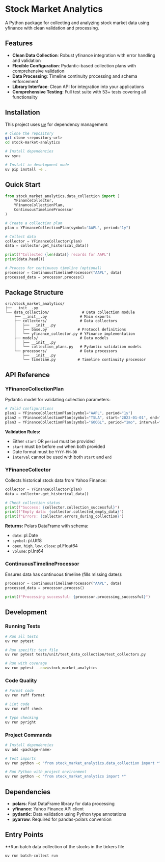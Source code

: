# Stock Market Analytics

A Python package for collecting and analyzing stock market data using yfinance with clean validation and processing.

## Features

- **Clean Data Collection**: Robust yfinance integration with error handling and validation
- **Flexible Configuration**: Pydantic-based collection plans with comprehensive validation
- **Data Processing**: Timeline continuity processing and schema enforcement
- **Library Interface**: Clean API for integration into your applications
- **Comprehensive Testing**: Full test suite with 53+ tests covering all functionality

## Installation

This project uses [uv](https://github.com/astral-sh/uv) for dependency management:

```bash
# Clone the repository
git clone <repository-url>
cd stock-market-analytics

# Install dependencies
uv sync

# Install in development mode
uv pip install -e .
```

## Quick Start

```python
from stock_market_analytics.data_collection import (
    YFinanceCollector, 
    YFinanceCollectionPlan, 
    ContinuousTimelineProcessor
)

# Create a collection plan
plan = YFinanceCollectionPlan(symbol="AAPL", period="1y")

# Collect data
collector = YFinanceCollector(plan)
data = collector.get_historical_data()

print(f"Collected {len(data)} records for AAPL")
print(data.head())

# Process for continuous timeline (optional)
processor = ContinuousTimelineProcessor("AAPL", data)
processed_data = processor.process()
```

## Package Structure

```
src/stock_market_analytics/
├── __init__.py
└── data_collection/               # Data collection module
    ├── __init__.py               # Main exports
    ├── collectors/               # Data collectors
    │   ├── __init__.py
    │   ├── base.py              # Protocol definitions
    │   └── yfinance_collector.py # YFinance implementation
    ├── models/                   # Data models
    │   ├── __init__.py
    │   └── collection_plans.py   # Pydantic validation models
    └── processors/               # Data processors
        ├── __init__.py
        └── timeline.py          # Timeline continuity processor
```

## API Reference

### YFinanceCollectionPlan

Pydantic model for validating collection parameters:

```python
# Valid configurations
plan1 = YFinanceCollectionPlan(symbol="AAPL", period="1y")
plan2 = YFinanceCollectionPlan(symbol="TSLA", start="2023-01-01", end="2023-12-31")
plan3 = YFinanceCollectionPlan(symbol="GOOGL", period="1mo", interval="1d")
```

**Validation Rules:**
- Either `start` OR `period` must be provided
- `start` must be before `end` when both provided
- Date format must be `YYYY-MM-DD`
- `interval` cannot be used with both `start` and `end`

### YFinanceCollector

Collects historical stock data from Yahoo Finance:

```python
collector = YFinanceCollector(plan)
data = collector.get_historical_data()

# Check collection status
print(f"Success: {collector.collection_successful}")
print(f"Empty data: {collector.collected_empty_data}")
print(f"Errors: {collector.errors_during_collection}")
```

**Returns:** Polars DataFrame with schema:
- `date`: pl.Date
- `symbol`: pl.Utf8  
- `open`, `high`, `low`, `close`: pl.Float64
- `volume`: pl.Int64

### ContinuousTimelineProcessor

Ensures data has continuous timeline (fills missing dates):

```python
processor = ContinuousTimelineProcessor("AAPL", data)
processed_data = processor.process()

print(f"Processing successful: {processor.processing_successful}")
```

## Development

### Running Tests

```bash
# Run all tests
uv run pytest

# Run specific test file
uv run pytest tests/unit/test_data_collection/test_collectors.py

# Run with coverage
uv run pytest --cov=stock_market_analytics
```

### Code Quality

```bash
# Format code
uv run ruff format

# Lint code  
uv run ruff check

# Type checking
uv run pyright
```

### Project Commands

```bash
# Install dependencies
uv add <package-name>

# Test imports
uv run python -c "from stock_market_analytics.data_collection import *"

# Run Python with project environment
uv run python -c "from stock_market_analytics import *"
```

## Dependencies

- **polars**: Fast DataFrame library for data processing
- **yfinance**: Yahoo Finance API client
- **pydantic**: Data validation using Python type annotations
- **pyarrow**: Required for pandas-polars conversion

## Entry Points

**Run batch data collection of the stocks in the tickers file
```sh
uv run batch-collect run
```